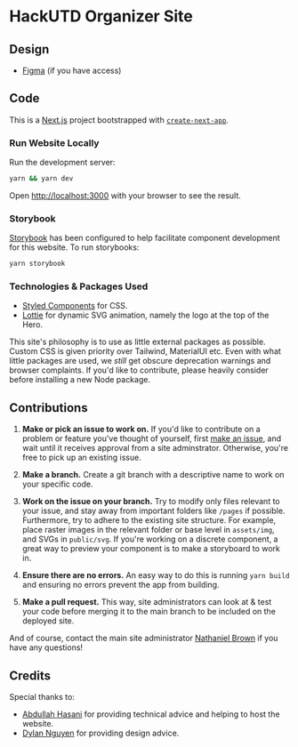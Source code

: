 # HackUTD Organizer Site

## Design 

* [Figma](https://www.figma.com/file/CcHbcrvp31oWjqgAvNP3kR/HackUTD-Organizer-Site?node-id=0%3A1) (if you have access)


## Code 

This is a [Next.js](https://nextjs.org/) project bootstrapped with [`create-next-app`](https://github.com/vercel/next.js/tree/canary/packages/create-next-app).

### Run Website Locally

Run the development server:

```bash
yarn && yarn dev
```

Open [http://localhost:3000](http://localhost:3000) with your browser to see the result.

### Storybook

[Storybook](https://storybook.js.org/) has been configured to help facilitate component development for this website. To run storybooks:

```bash
yarn storybook
```

### Technologies & Packages Used

* [Styled Components](https://styled-components.com/) for CSS.
* [Lottie](https://airbnb.design/lottie/) for dynamic SVG animation, namely the logo at the top of the Hero.

This site's philosophy is to use as little external packages as possible. Custom CSS is given priority over Tailwind, MaterialUI etc. Even with what little packages are used, we *still* get obscure deprecation warnings and browser complaints. If you'd like to contribute, please heavily consider before installing a new Node package.

## Contributions

1. **Make or pick an issue to work on.** If you'd like to contribute on a problem or feature you've thought of yourself, first [make an issue](https://github.com/acmutd/hackutd-org-site/issues), and wait until it receives approval from a site adminstrator. Otherwise, you're free to pick up an existing issue.

2. **Make a branch.** Create a git branch with a descriptive name to work on your specific code. 

3. **Work on the issue on your branch.** Try to modify only files relevant to your issue, and stay away from important folders like `/pages` if possible. Furthermore, try to adhere to the existing site structure. For example, place raster images in the relevant folder or base level in `assets/img`, and SVGs in `public/svg`. If you're working on a discrete component, a great way to preview your component is to make a storyboard to work in.

4. **Ensure there are no errors.** An easy way to do this is running `yarn build` and ensuring no errors prevent the app from building. 

5. **Make a pull request.** This way, site administrators can look at & test your code before merging it to the main branch to be included on the deployed site. 

And of course, contact the main site administrator [Nathaniel Brown](https://github.com/natesabrown) if you have any questions!

## Credits

Special thanks to:
* [Abdullah Hasani](https://github.com/abdullah50053) for providing technical advice and helping to host the website. 
* [Dylan Nguyen](https://www.linkedin.com/in/dylancnguyen) for providing design advice. 